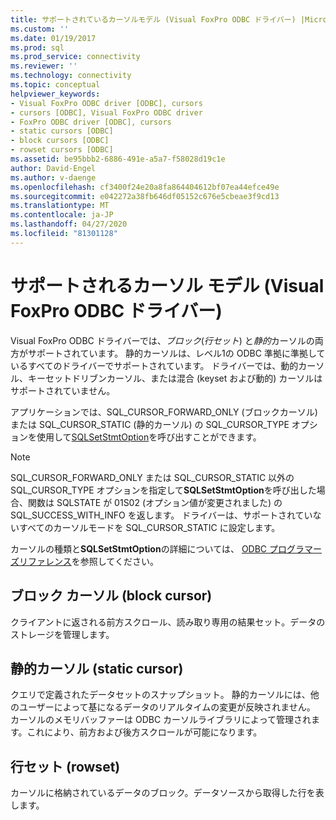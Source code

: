 ```yaml
---
title: サポートされているカーソルモデル (Visual FoxPro ODBC ドライバー) |Microsoft Docs
ms.custom: ''
ms.date: 01/19/2017
ms.prod: sql
ms.prod_service: connectivity
ms.reviewer: ''
ms.technology: connectivity
ms.topic: conceptual
helpviewer_keywords:
- Visual FoxPro ODBC driver [ODBC], cursors
- cursors [ODBC], Visual FoxPro ODBC driver
- FoxPro ODBC driver [ODBC], cursors
- static cursors [ODBC]
- block cursors [ODBC]
- rowset cursors [ODBC]
ms.assetid: be95bbb2-6886-491e-a5a7-f58028d19c1e
author: David-Engel
ms.author: v-daenge
ms.openlocfilehash: cf3400f24e20a8fa864404612bf07ea44efce49e
ms.sourcegitcommit: e042272a38fb646df05152c676e5cbeae3f9cd13
ms.translationtype: MT
ms.contentlocale: ja-JP
ms.lasthandoff: 04/27/2020
ms.locfileid: "81301128"
---
```

# <a name="supported-cursor-model-visual-foxpro-odbc-driver"></a>サポートされるカーソル モデル (Visual FoxPro ODBC ドライバー)
Visual FoxPro ODBC ドライバーでは、*ブロック*(*行セット*) と*静的*カーソルの両方がサポートされています。 静的カーソルは、レベル1の ODBC 準拠に準拠しているすべてのドライバーでサポートされています。 ドライバーでは、動的カーソル、キーセットドリブンカーソル、または混合 (keyset および動的) カーソルはサポートされていません。  
  
 アプリケーションでは、SQL_CURSOR_FORWARD_ONLY (ブロックカーソル) または SQL_CURSOR_STATIC (静的カーソル) の SQL_CURSOR_TYPE オプションを使用して[SQLSetStmtOption](../../odbc/microsoft/sqlsetstmtoption-visual-foxpro-odbc-driver.md)を呼び出すことができます。  
  
> [!NOTE]  
>  SQL_CURSOR_FORWARD_ONLY または SQL_CURSOR_STATIC 以外の SQL_CURSOR_TYPE オプションを指定して**SQLSetStmtOption**を呼び出した場合、関数は SQLSTATE が 01S02 (オプション値が変更されました) の SQL_SUCCESS_WITH_INFO を返します。 ドライバーは、サポートされていないすべてのカーソルモードを SQL_CURSOR_STATIC に設定します。  
  
 カーソルの種類と**SQLSetStmtOption**の詳細については、 [ODBC プログラマーズリファレンス](../../odbc/reference/odbc-programmer-s-reference.md)を参照してください。  
  
## <a name="block-cursor"></a>ブロック カーソル (block cursor)  
 クライアントに返される前方スクロール、読み取り専用の結果セット。データのストレージを管理します。  
  
## <a name="static-cursor"></a>静的カーソル (static cursor)  
 クエリで定義されたデータセットのスナップショット。 静的カーソルには、他のユーザーによって基になるデータのリアルタイムの変更が反映されません。 カーソルのメモリバッファーは ODBC カーソルライブラリによって管理されます。これにより、前方および後方スクロールが可能になります。  
  
## <a name="rowset"></a>行セット (rowset)  
 カーソルに格納されているデータのブロック。データソースから取得した行を表します。
